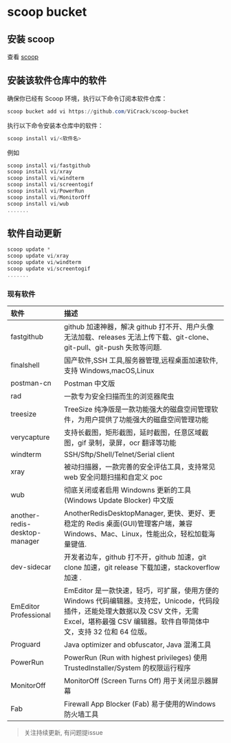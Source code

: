 # scoop bucket

## 安装 scoop

查看 [scoop](https://github.com/ScoopInstaller/Scoop)

## 安装该软件仓库中的软件

确保你已经有 Scoop 环境，执行以下命令订阅本软件仓库：

```powershell
scoop bucket add vi https://github.com/ViCrack/scoop-bucket
```

执行以下命令安装本仓库中的软件：

```powershell
scoop install vi/<软件名>
```

例如

```powershell
scoop install vi/fastgithub
scoop install vi/xray
scoop install vi/windterm
scoop install vi/screentogif
scoop install vi/PowerRun
scoop install vi/MonitorOff
scoop install vi/wub
.......
```

## 软件自动更新

```powershell
scoop update *
scoop update vi/xray
scoop update vi/windterm
scoop update vi/screentogif
.......
```

### 现有软件

| 软件                          | 描述                                                                                                                                                                                                  |
| :---------------------------- | :---------------------------------------------------------------------------------------------------------------------------------------------------------------------------------------------------- |
| fastgithub                    | github 加速神器，解决 github 打不开、用户头像无法加载、releases 无法上传下载、git-clone、git-pull、git-push 失败等问题.                                                                               |
| finalshell                    | 国产软件,SSH 工具,服务器管理,远程桌面加速软件,支持 Windows,macOS,Linux                                                                                                                                |
| postman-cn                    | Postman 中文版                                                                                                                                                                                        |
| rad                           | 一款专为安全扫描而生的浏览器爬虫                                                                                                                                                                      |
| treesize                      | TreeSize 纯净版是一款功能强大的磁盘空间管理软件，为用户提供了功能强大的磁盘空间管理功能                                                                                                               |
| verycapture                   | 支持长截图，矩形截图，延时截图，任意区域截图，gif 录制，录屏，ocr 翻译等功能                                                                                                                          |
| windterm                      | SSH/Sftp/Shell/Telnet/Serial client                                                                                                                                                                   |
| xray                          | 被动扫描器，一款完善的安全评估工具，支持常见 web 安全问题扫描和自定义 poc                                                                                                                             |
| wub                           | 彻底关闭或者启用 Windowns 更新的工具(Windows Update Blocker) 中文版                                                                                                                                   |
| another-redis-desktop-manager | AnotherRedisDesktopManager, 更快、更好、更稳定的 Redis 桌面(GUI)管理客户端，兼容 Windows、Mac、Linux，性能出众，轻松加载海量键值.                                                                     |
| dev-sidecar                   | 开发者边车，github 打不开，github 加速，git clone 加速，git release 下载加速，stackoverflow 加速 .                                                                                                    |
| EmEditor Professional         | EmEditor 是一款快速，轻巧，可扩展，使用方便的 Windows 代码编辑器。支持宏，Unicode，代码段插件，还能处理大数据以及 CSV 文件，无需 Excel，堪称最强 CSV 编辑器。软件自带简体中文，支持 32 位和 64 位版。 |
| Proguard                      | Java optimizer and obfuscator, Java 混淆工具                                                                                                                                                          |
| PowerRun                      | PowerRun (Run with highest privileges) 使用 TrustedInstaller/System 的权限运行程序                                                                                                                    |
| MonitorOff                      | MonitorOff (Screen Turns Off) 用于关闭显示器屏幕 |
| Fab                      | Firewall App Blocker (Fab) 易于使用的Windows防火墙工具  |

> 关注持续更新, 有问题提issue
